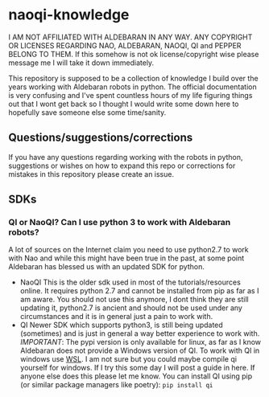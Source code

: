 # naoqi-knowledge
I AM NOT AFFILIATED WITH ALDEBARAN IN ANY WAY. ANY COPYRIGHT OR LICENSES REGARDING NAO, ALDEBARAN, NAOQI, QI and PEPPER BELONG TO THEM.
If this somehow is not ok license/copyright wise please message me I will take it down immediately.

This repository is supposed to be a collection of knowledge I build over the years working with Aldebaran robots in python. The official documentation is very confusing and I've spent countless hours of my life figuring things out that I wont get back so I thought I would write some down here to hopefully save someone else some time/sanity.

## Questions/suggestions/corrections
If you have any questions regarding working with the robots in python, suggestions or wishes on how to expand this repo or corrections for mistakes in this repository please create an issue.

## SDKs
### QI or NaoQI? Can I use python 3 to work with Aldebaran robots?
A lot of sources on the Internet claim you need to use python2.7 to work with Nao and while this might have been true in the past, at some point Aldebaran has blessed us with an updated SDK for python.
- NaoQI
This is the older sdk used in most of the tutorials/resources online. It requires python 2.7 and cannot be installed from pip as far as I am aware. You should not use this anymore, I dont think they are still updating it, python2.7 is ancient and should not be used under any circumstances and it is in general just a pain to work with.
- QI
Newer SDK which supports python3, is still being updated (sometimes) and is just in general a way better experience to work with.
*IMPORTANT*: The pypi version is only available for linux, as far as I know Aldebaran does not provide a Windows version of QI. To work with QI in windows use [WSL](https://learn.microsoft.com/en-us/windows/wsl/install). I am not sure but you could maybe compile qi yourself for windows. If I try this some day I will post a guide in here. If anyone else does this please let me know.
You can install QI using pip (or similar package managers like poetry): `pip install qi`

